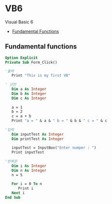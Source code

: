 # VB6
Visual Basic 6

- [Fundamental Functions](#fundamental-functions)


## Fundamental functions
```vb
Option Explicit
Private Sub Form_Click()

'출력
   Print "This is my first VB"
   
' 선언
   Dim a As Integer
   Dim b As Integer
   Dim c As Integer
   
   a = 1
   b = 2
   c = a + b
   Print "a = " & a & " b = " & b & " c = " & c
   
'입력
   Dim inputTest As Integer
   Dim printTest As Integer
   
   inputTest = InputBox("Enter numper : ")
   Print inputTest
   
'반복문
   Dim i As Integer
   Dim n As Integer
   n = 5
   
   For i = 0 To n
      Print i
   Next i
End Sub
```